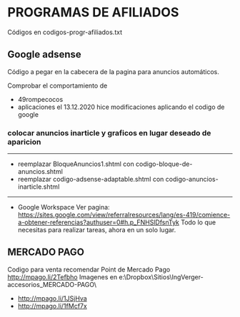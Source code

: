 # PROGRAMAS DE AFILIADOS

Códigos en codigos-progr-afiliados.txt

## Google adsense
Código a pegar en la cabecera de la pagina para anuncios automáticos.
<script data-ad-client="ca-pub-4076082038101002" async src="https://pagead2.googlesyndication.com/pagead/js/adsbygoogle.js"></script>
<script data-ad-client="ca-pub-4076082038101002" async src="https://pagead2.googlesyndication.com/pagead/js/adsbygoogle.js"></script>
Comprobar el comportamiento de 
- 49rompecocos
- aplicaciones
el 13.12.2020 hice modificaciones aplicando el codigo de google

### colocar anuncios inarticle y graficos en lugar deseado de aparicion
---
- reemplazar BloqueAnuncios1.shtml con codigo-bloque-de-anuncios.shtml
- reemplazar codigo-adsense-adaptable.shtml con codigo-anuncios-inarticle.shtml

***

* Google Workspace
Ver pagina: https://sites.google.com/view/referralresources/lang/es-419/comience-a-obtener-referencias?authuser=0#h.p_FNHSlDfsnTyk
Todo lo que necesitas para realizar tareas, ahora en un solo lugar.


## MERCADO PAGO
Codigo para venta recomendar Point de Mercado Pago
	http://mpago.li/2Tefbho
Imagenes en e:\Dropbox\Sitios\IngVerger-accesorios\_MERCADO-PAGO\
- http://mpago.li/1JSjHva
- http://mpago.li/1fMcf7x

